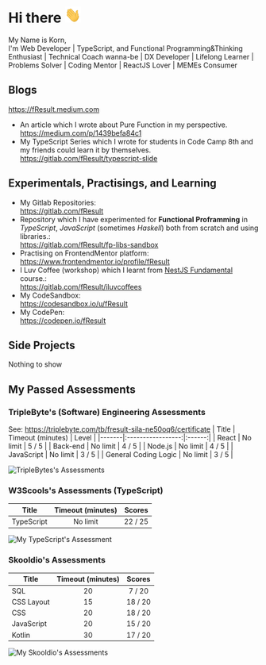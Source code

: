 # Hi there <img src="https://raw.githubusercontent.com/fResult/fResult/main/assets/wave.gif" height="32" width="32" alt="waved" />

My Name is Korn,  
I'm Web Developer | TypeScript, and Functional Programming&Thinking Enthusiast | Technical Coach wanna-be | DX Developer | Lifelong Learner | Problems Solver | Coding Mentor | ReactJS Lover | MEMEs Consumer

<!--
**fResult/fResult** is a ✨ _special_ ✨ repository because its `README.md` (this file) appears on your GitHub profile.

Here are some ideas to get you started:

- 🔭 I’m currently working on ...
- 🌱 I’m currently learning ...
- 👯 I’m looking to collaborate on ...
- 🤔 I’m looking for help with ...
- 💬 Ask me about ...
- 📫 How to reach me: ...
- 😄 Pronouns: ...
- ⚡ Fun fact: ...
-->

## Blogs
https://fResult.medium.com
- An article which I wrote about Pure Function in my perspective.  
    https://medium.com/p/1439befa84c1
- My TypeScript Series which I wrote for students in Code Camp 8th and my friends could learn it by themselves.
    https://gitlab.com/fResult/typescript-slide


## Experimentals, Practisings, and Learning
- My Gitlab Repositories:  
    https://gitlab.com/fResult
- Repository which I have experimented for **Functional Proframming** in _TypeScript_, _JavaScript_ (sometimes _Haskell_) both from scratch and using libraries.:  
    https://gitlab.com/fResult/fp-libs-sandbox
- Practising on FrontendMentor platform:  
    https://www.frontendmentor.io/profile/fResult
- I Luv Coffee (workshop) which I learnt from [NestJS Fundamental](https://learn.nestjs.com/p/fundamentals) course.:  
    https://gitlab.com/fResult/iluvcoffees
- My CodeSandbox:  
    https://codesandbox.io/u/fResult
- My CodePen:  
    https://codepen.io/fResult


## Side Projects
Nothing to show

## My Passed Assessments
### TripleByte's (Software) Engineering Assessments
See: <a target="_blank" rel="noreferrer" href="https://triplebyte.com/tb/fresult-sila-ne50oq6/certificate">https://triplebyte.com/tb/fresult-sila-ne50oq6/certificate</a>
| Title | Timeout (minutes) | Level |
|-------|:-----------------:|:------:|
| React | No limit | 5 / 5 |
| Back-end | No limit | 4 / 5 |
| Node.js | No limit | 4 / 5 |
| JavaScript | No limit | 3 / 5 |
| General Coding Logic | No limit | 3 / 5 |

![TripleBytes's Assessments](https://user-images.githubusercontent.com/19329932/218327066-92c4721d-f175-4aff-8aad-3f26232f4465.png)


### W3Scools's Assessments (TypeScript)
| Title | Timeout (minutes) | Scores |
|-------|:-----------------:|:------:|
| TypeScript | No limit | 22 / 25 |

![My TypeScript's Assessment](https://user-images.githubusercontent.com/19329932/218326428-54cbc9c4-8d27-4bfc-b516-558c0372e0ef.png)


### Skooldio's Assessments
| Title | Timeout (minutes) | Scores |
|-------|:-----------------:|:------:|
| SQL | 20 | 7 / 20 |
| CSS Layout | 15 | 18 / 20 |
| CSS | 20 | 18 / 20 |
| JavaScript | 20 | 15 / 20 |
| Kotlin | 30 | 17 / 20 |

![My Skooldio's Assessments](https://user-images.githubusercontent.com/19329932/218326146-cd3a0ac3-6d53-431c-a4b9-abd8da11ef9b.png)


